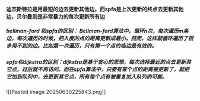 #### 迪杰斯特拉是用最短的边去更新其他边，而spfa是上次更新的终点去更新其他边，贝尔曼则是非常暴力的每次更新所有边
##### bellman-ford 和spfa的区别： Bellman-ford算法中，循环n次，每次遍历m条边，每次遍历的时候，把入度的点的距离更新成最小。然而，这样就循环遍历了很多用不到的边。比如第一次遍历，只有第一个点的临边是有效的。
##### spfa和dijkstra的区别：dijkstra是基于贪心的思想，每次选择最近的点去更新其它点，过后就不再访问。而在spfa算法中，只要有某个点的距离被更新了，就把它加到队列中，去更新其它点，所有每个点有被重复加入队列的可能。

![[Pasted image 20250630225843.png]]